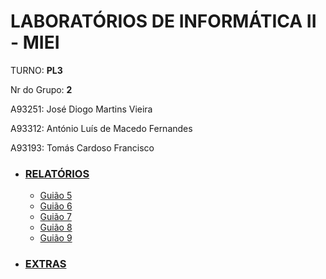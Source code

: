 # LABORATÓRIOS DE INFORMÁTICA II -  MIEI

TURNO: **PL3**

Nr do Grupo: **2**

A93251: José Diogo Martins Vieira

A93312: António Luís de Macedo Fernandes

A93193: Tomás Cardoso Francisco

- ### [RELATÓRIOS](https://github.com/JoseDiogoMartinsVieira/LI2PL3G2/tree/master/relat%C3%B3rios)
  - [Guião 5](https://github.com/JoseDiogoMartinsVieira/LI2PL3G2/blob/master/relat%C3%B3rios/Gui%C3%A3o5.md)
  - [Guião 6](https://github.com/JoseDiogoMartinsVieira/LI2PL3G2/blob/master/relat%C3%B3rios/Gui%C3%A3o6.md)
  - [Guião 7](https://github.com/JoseDiogoMartinsVieira/LI2PL3G2/blob/master/relat%C3%B3rios/Gui%C3%A3o7.md)
  - [Guião 8](https://github.com/JoseDiogoMartinsVieira/LI2PL3G2/blob/master/relat%C3%B3rios/Gui%C3%A3o8.md)
  - [Guião 9](https://github.com/JoseDiogoMartinsVieira/LI2PL3G2/blob/master/relat%C3%B3rios/Gui%C3%A3o9.md)

- ### [EXTRAS](https://github.com/JoseDiogoMartinsVieira/LI2PL3G2/blob/master/relat%C3%B3rios/extras.md)
